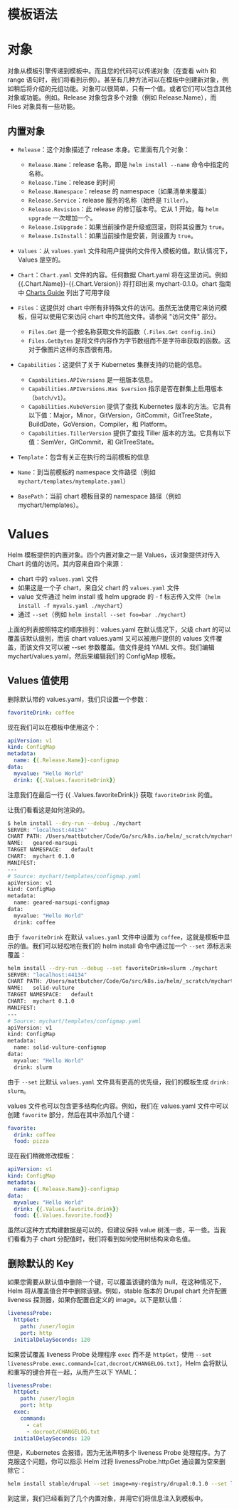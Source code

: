 # 模板语法

# 对象

对象从模板引擎传递到模板中。而且您的代码可以传递对象（在查看 with 和 range 语句时，我们将看到示例）。甚至有几种方法可以在模板中创建新对象，例如稍后将介绍的元组功能。对象可以很简单，只有一个值。或者它们可以包含其他对象或功能。例如。Release 对象包含多个对象（例如 Release.Name），而 Files 对象具有一些功能。

## 内置对象

- `Release`：这个对象描述了 release 本身。它里面有几个对象：

  - `Release.Name`：release 名称，即是 `helm install --name` 命令中指定的名称。
  - `Release.Time`：release 的时间
  - `Release.Namespace`：release 的 namespace（如果清单未覆盖）
  - `Release.Service`：release 服务的名称（始终是 `Tiller`）。
  - `Release.Revision`：此 release 的修订版本号。它从 1 开始，每 `helm upgrade` 一次增加一个。
  - `Release.IsUpgrade`：如果当前操作是升级或回滚，则将其设置为 `true`。
  - `Release.IsInstall`：如果当前操作是安装，则设置为 `true`。

- `Values`：从 `values.yaml` 文件和用户提供的文件传入模板的值。默认情况下，Values 是空的。

- `Chart`：`Chart.yaml` 文件的内容。任何数据 Chart.yaml 将在这里访问。例如 {{.Chart.Name}}-{{.Chart.Version}} 将打印出来 mychart-0.1.0。chart 指南中 [Charts Guide](https://github.com/kubernetes/helm/blob/master/docs/charts.md#the-chartyaml-file) 列出了可用字段

- `Files`：这提供对 chart 中所有非特殊文件的访问。虽然无法使用它来访问模板，但可以使用它来访问 chart 中的其他文件。请参阅 "访问文件" 部分。

  - `Files.Get` 是一个按名称获取文件的函数（`.Files.Get config.ini`）
  - `Files.GetBytes` 是将文件内容作为字节数组而不是字符串获取的函数。这对于像图片这样的东西很有用。

- `Capabilities`：这提供了关于 Kubernetes 集群支持的功能的信息。

  - `Capabilities.APIVersions` 是一组版本信息。
  - `Capabilities.APIVersions.Has $version` 指示是否在群集上启用版本（`batch/v1`）。
  - `Capabilities.KubeVersion` 提供了查找 Kubernetes 版本的方法。它具有以下值：Major，Minor，GitVersion，GitCommit，GitTreeState，BuildDate，GoVersion，Compiler，和 Platform。
  - `Capabilities.TillerVersion` 提供了查找 Tiller 版本的方法。它具有以下值：SemVer，GitCommit，和 GitTreeState。

- `Template`：包含有关正在执行的当前模板的信息

- `Name`：到当前模板的 namespace 文件路径（例如 `mychart/templates/mytemplate.yaml`）

- `BasePath`：当前 chart 模板目录的 namespace 路径（例如 mychart/templates）。

# Values

Helm 模板提供的内置对象。四个内置对象之一是 Values，该对象提供对传入 Chart 的值的访问。其内容来自四个来源：

- chart 中的 `values.yaml` 文件
- 如果这是一个子 chart，来自父 chart 的 `values.yaml` 文件
- value 文件通过 helm install 或 helm upgrade 的 - f 标志传入文件（`helm install -f myvals.yaml ./mychart`）
- 通过 `--set`（例如 `helm install --set foo=bar ./mychart`）

上面的列表按照特定的顺序排列：values.yaml 在默认情况下，父级 chart 的可以覆盖该默认级别，而该 chart values.yaml 又可以被用户提供的 values 文件覆盖，而该文件又可以被 --set 参数覆盖。值文件是纯 YAML 文件。我们编辑 mychart/values.yaml，然后来编辑我们的 ConfigMap 模板。

## Values 值使用

删除默认带的 values.yaml，我们只设置一个参数：

```yaml
favoriteDrink: coffee
```

现在我们可以在模板中使用这个：

```yaml
apiVersion: v1
kind: ConfigMap
metadata:
  name: {{.Release.Name}}-configmap
data:
  myvalue: "Hello World"
  drink: {{.Values.favoriteDrink}}
```

注意我们在最后一行 {{ .Values.favoriteDrink}} 获取 `favoriteDrink` 的值。

让我们看看这是如何渲染的。

```bash
$ helm install --dry-run --debug ./mychart
SERVER: "localhost:44134"
CHART PATH: /Users/mattbutcher/Code/Go/src/k8s.io/helm/_scratch/mychart
NAME:   geared-marsupi
TARGET NAMESPACE:   default
CHART:  mychart 0.1.0
MANIFEST:
---
# Source: mychart/templates/configmap.yaml
apiVersion: v1
kind: ConfigMap
metadata:
  name: geared-marsupi-configmap
data:
  myvalue: "Hello World"
  drink: coffee
```

由于 `favoriteDrink` 在默认 `values.yaml` 文件中设置为 `coffee`，这就是模板中显示的值。我们可以轻松地在我们的 helm install 命令中通过加一个 `--set` 添标志来覆盖：

```bash
helm install --dry-run --debug --set favoriteDrink=slurm ./mychart
SERVER: "localhost:44134"
CHART PATH: /Users/mattbutcher/Code/Go/src/k8s.io/helm/_scratch/mychart
NAME:   solid-vulture
TARGET NAMESPACE:   default
CHART:  mychart 0.1.0
MANIFEST:
---
# Source: mychart/templates/configmap.yaml
apiVersion: v1
kind: ConfigMap
metadata:
  name: solid-vulture-configmap
data:
  myvalue: "Hello World"
  drink: slurm
```

由于 `--set` 比默认 `values.yaml` 文件具有更高的优先级，我们的模板生成 `drink: slurm`。

values 文件也可以包含更多结构化内容。例如，我们在 values.yaml 文件中可以创建 `favorite` 部分，然后在其中添加几个键：

```yaml
favorite:
  drink: coffee
  food: pizza
```

现在我们稍微修改模板：

```yaml
apiVersion: v1
kind: ConfigMap
metadata:
  name: {{.Release.Name}}-configmap
data:
  myvalue: "Hello World"
  drink: {{.Values.favorite.drink}}
  food: {{.Values.favorite.food}}
```

虽然以这种方式构建数据是可以的，但建议保持 value 树浅一些，平一些。当我们看看为子 chart 分配值时，我们将看到如何使用树结构来命名值。

## 删除默认的 Key

如果您需要从默认值中删除一个键，可以覆盖该键的值为 null，在这种情况下，Helm 将从覆盖值合并中删除该键。例如，stable 版本的 Drupal chart 允许配置 liveness 探测器，如果你配置自定义的 image。以下是默认值：

```yaml
livenessProbe:
  httpGet:
    path: /user/login
    port: http
  initialDelaySeconds: 120
```

如果尝试覆盖 liveness Probe 处理程序 `exec` 而不是 `httpGet`，使用 `--set livenessProbe.exec.command=[cat,docroot/CHANGELOG.txt]`，Helm 会将默认和重写的键合并在一起，从而产生以下 YAML：

```yaml
livenessProbe:
  httpGet:
    path: /user/login
    port: http
  exec:
    command:
      - cat
      - docroot/CHANGELOG.txt
  initialDelaySeconds: 120
```

但是，Kubernetes 会报错，因为无法声明多个 liveness Probe 处理程序。为了克服这个问题，你可以指示 Helm 过将 livenessProbe.httpGet 通设置为空来删除它：

```bash
helm install stable/drupal --set image=my-registry/drupal:0.1.0 --set livenessProbe.exec.command=[cat,docroot/CHANGELOG.txt] --set livenessProbe.httpGet=null
```

到这里，我们已经看到了几个内置对象，并用它们将信息注入到模板中。
